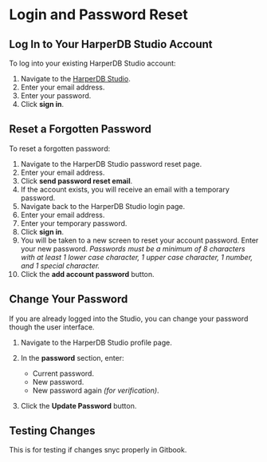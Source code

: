 # Login and Password Reset

## Log In to Your HarperDB Studio Account

To log into your existing HarperDB Studio account:

1) Navigate to the [HarperDB Studio](https://studio.harperdb.io/). 
2) Enter your email address. 
3) Enter your password. 
4) Click **sign in**. 

## Reset a Forgotten Password

To reset a forgotten password:

1) Navigate to the HarperDB Studio password reset page. 
2) Enter your email address. 
3) Click **send password reset email**. 
4) If the account exists, you will receive an email with a temporary password. 
5) Navigate back to the HarperDB Studio login page. 
6) Enter your email address. 
7) Enter your temporary password. 
8) Click **sign in**. 
9) You will be taken to a new screen to reset your account password. Enter your new password.
*Passwords must be a minimum of 8 characters with at least 1 lower case character, 1 upper case character, 1 number, and 1 special character.*
10) Click the **add account password** button.

## Change Your Password

If you are already logged into the Studio, you can change your password though the user interface.

1) Navigate to the HarperDB Studio profile page.
2) In the **password** section, enter:

    * Current password. 
    * New password. 
    * New password again *(for verification)*.
3) Click the **Update Password** button.


## Testing Changes

This is for testing if changes snyc properly in Gitbook.